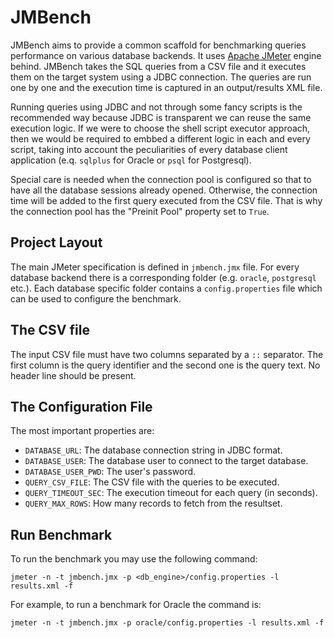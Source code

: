 # JMBench

JMBench aims to provide a common scaffold for benchmarking queries performance
on various database backends. It uses [Apache JMeter](https://jmeter.apache.org/)
engine behind. JMBench takes the SQL queries from a CSV file and it executes
them on the target system using a JDBC connection. The queries are run one by
one and the execution time is captured in an output/results XML file.

Running queries using JDBC and not through some fancy scripts is the
recommended way because JDBC is transparent we can reuse the same execution
logic. If we were to choose the shell script executor approach, then we would
be required to embbed a different logic in each and every script, taking into
account the peculiarities of every database client application (e.q. `sqlplus`
for Oracle or `psql` for Postgresql).

Special care is needed when the connection pool is configured so that to have
all the database sessions already opened. Otherwise, the connection time will
be added to the first query executed from the CSV file. That is why the
connection pool has the "Preinit Pool" property set to `True`.

## Project Layout

The main JMeter specification is defined in `jmbench.jmx` file. For every
database backend there is a corresponding folder (e.g. `oracle`, `postgresql`
etc.). Each database specific folder contains a `config.properties` file which
can be used to configure the benchmark.

## The CSV file

The input CSV file must have two columns separated by a `::` separator. The
first column is the query identifier and the second one is the query text. No
header line should be present.

## The Configuration File

The most important properties are:

  * `DATABASE_URL`: The database connection string in JDBC format.
  * `DATABASE_USER`: The database user to connect to the target database.
  * `DATABASE_USER_PWD`: The user's password.
  * `QUERY_CSV_FILE`: The CSV file with the queries to be executed.
  * `QUERY_TIMEOUT_SEC`: The execution timeout for each query (in seconds).
  * `QUERY_MAX_ROWS`: How many records to fetch from the resultset.

## Run Benchmark

To run the benchmark you may use the following command:

    jmeter -n -t jmbench.jmx -p <db_engine>/config.properties -l results.xml -f

For example, to run a benchmark for Oracle the command is:

    jmeter -n -t jmbench.jmx -p oracle/config.properties -l results.xml -f

